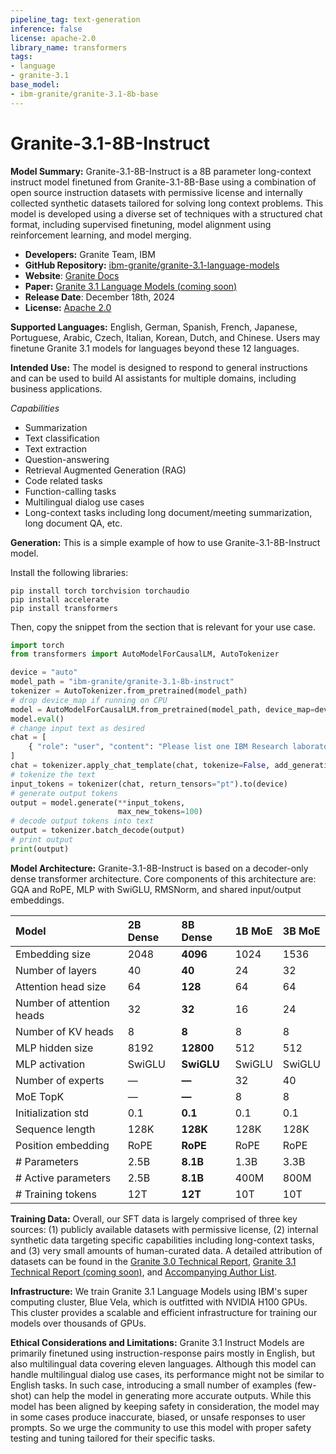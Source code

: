 ```yaml
---
pipeline_tag: text-generation
inference: false
license: apache-2.0
library_name: transformers
tags:
- language
- granite-3.1
base_model:
- ibm-granite/granite-3.1-8b-base
---
```


# Granite-3.1-8B-Instruct

**Model Summary:**
Granite-3.1-8B-Instruct is a 8B parameter long-context instruct model finetuned from Granite-3.1-8B-Base using a combination of open source instruction datasets with permissive license and internally collected synthetic datasets tailored for solving long context problems. This model is developed using a diverse set of techniques with a structured chat format, including supervised finetuning, model alignment using reinforcement learning, and model merging.

- **Developers:** Granite Team, IBM
- **GitHub Repository:** [ibm-granite/granite-3.1-language-models](https://github.com/ibm-granite/granite-3.1-language-models)
- **Website**: [Granite Docs](https://www.ibm.com/granite/docs/)
- **Paper:** [Granite 3.1 Language Models (coming soon)](https://huggingface.co/collections/ibm-granite/granite-31-language-models-6751dbbf2f3389bec5c6f02d) 
- **Release Date**: December 18th, 2024
- **License:** [Apache 2.0](https://www.apache.org/licenses/LICENSE-2.0)

**Supported Languages:** 
English, German, Spanish, French, Japanese, Portuguese, Arabic, Czech, Italian, Korean, Dutch, and Chinese. Users may finetune Granite 3.1 models for languages beyond these 12 languages.

**Intended Use:** 
The model is designed to respond to general instructions and can be used to build AI assistants for multiple domains, including business applications.

*Capabilities*
* Summarization
* Text classification
* Text extraction
* Question-answering
* Retrieval Augmented Generation (RAG)
* Code related tasks
* Function-calling tasks
* Multilingual dialog use cases
* Long-context tasks including long document/meeting summarization, long document QA, etc.

**Generation:** 
This is a simple example of how to use Granite-3.1-8B-Instruct model.

Install the following libraries:

```shell
pip install torch torchvision torchaudio
pip install accelerate
pip install transformers
```
Then, copy the snippet from the section that is relevant for your use case.

```python
import torch
from transformers import AutoModelForCausalLM, AutoTokenizer

device = "auto"
model_path = "ibm-granite/granite-3.1-8b-instruct"
tokenizer = AutoTokenizer.from_pretrained(model_path)
# drop device_map if running on CPU
model = AutoModelForCausalLM.from_pretrained(model_path, device_map=device)
model.eval()
# change input text as desired
chat = [
    { "role": "user", "content": "Please list one IBM Research laboratory located in the United States. You should only output its name and location." },
]
chat = tokenizer.apply_chat_template(chat, tokenize=False, add_generation_prompt=True)
# tokenize the text
input_tokens = tokenizer(chat, return_tensors="pt").to(device)
# generate output tokens
output = model.generate(**input_tokens, 
                        max_new_tokens=100)
# decode output tokens into text
output = tokenizer.batch_decode(output)
# print output
print(output)
```

**Model Architecture:**
Granite-3.1-8B-Instruct is based on a decoder-only dense transformer architecture. Core components of this architecture are: GQA and RoPE, MLP with SwiGLU, RMSNorm, and shared input/output embeddings.

| Model                     | 2B Dense | 8B Dense     | 1B MoE | 3B MoE |
| :--------                 | :--------| :--------    | :------| :------|
| Embedding size            | 2048     | **4096**     | 1024   | 1536   |
| Number of layers          | 40       | **40**       | 24     | 32     |
| Attention head size       | 64       | **128**      | 64     | 64     |
| Number of attention heads | 32       | **32**       | 16     | 24     |
| Number of KV heads        | 8        | **8**        | 8      | 8      |
| MLP hidden size           | 8192     | **12800**    | 512    | 512    |
| MLP activation            | SwiGLU   | **SwiGLU**   | SwiGLU | SwiGLU |
| Number of experts         | —        | **—**        | 32     | 40     |
| MoE TopK                  | —        | **—**        | 8      | 8      |
| Initialization std        | 0.1      | **0.1**      | 0.1    | 0.1    |
| Sequence length           | 128K     | **128K**     | 128K   | 128K   | 
| Position embedding        | RoPE     | **RoPE**     | RoPE   | RoPE   |
| # Parameters              | 2.5B     | **8.1B**     | 1.3B   | 3.3B   |
| # Active parameters       | 2.5B     | **8.1B**     | 400M   | 800M   |
| # Training tokens         | 12T      | **12T**      | 10T    | 10T    |

**Training Data:** 
Overall, our SFT data is largely comprised of three key sources: (1) publicly available datasets with permissive license, (2) internal synthetic data targeting specific capabilities including long-context tasks, and (3) very small amounts of human-curated data. A detailed attribution of datasets can be found in the [Granite 3.0 Technical Report](https://github.com/ibm-granite/granite-3.0-language-models/blob/main/paper.pdf), [Granite 3.1 Technical Report (coming soon)](https://huggingface.co/collections/ibm-granite/granite-31-language-models-6751dbbf2f3389bec5c6f02d), and [Accompanying Author List](https://github.com/ibm-granite/granite-3.0-language-models/blob/main/author-ack.pdf).

**Infrastructure:**
We train Granite 3.1 Language Models using IBM's super computing cluster, Blue Vela, which is outfitted with NVIDIA H100 GPUs. This cluster provides a scalable and efficient infrastructure for training our models over thousands of GPUs.

**Ethical Considerations and Limitations:** 
Granite 3.1 Instruct Models are primarily finetuned using instruction-response pairs mostly in English, but also multilingual data covering eleven languages. Although this model can handle multilingual dialog use cases, its performance might not be similar to English tasks. In such case, introducing a small number of examples (few-shot) can help the model in generating more accurate outputs. While this model has been aligned by keeping safety in consideration, the model may in some cases produce inaccurate, biased, or unsafe responses to user prompts. So we urge the community to use this model with proper safety testing and tuning tailored for their specific tasks.

<!-- ## Citation
```
@misc{granite-models,
  author = {author 1, author2, ...},
  title = {},
  journal = {},
  volume = {},
  year = {2024},
  url = {https://arxiv.org/abs/0000.00000},
}
``` -->
